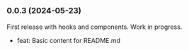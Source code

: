## <small>0.0.3 (2024-05-23)</small>

First release with hooks and components. Work in progress.

- feat: Basic content for README.md
